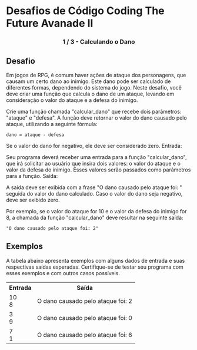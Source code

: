 # Desafios de Código Coding The Future Avanade ll
<h3 align="center"> 1 / 3 - Calculando o Dano</p>


## Desafio

Em jogos de RPG, é comum haver ações de ataque dos personagens, que causam um certo dano ao inimigo. Este dano pode ser calculado de diferentes formas, dependendo do sistema do jogo. Neste desafio, você deve criar uma função que calcula o dano de um ataque, levando em consideração o valor do ataque e a defesa do inimigo.

Crie uma função chamada "calcular_dano" que recebe dois parâmetros: "ataque" e "defesa". A função deve retornar o valor do dano causado pelo ataque, utilizando a seguinte fórmula:

    dano = ataque - defesa


Se o valor do dano for negativo, ele deve ser considerado zero.
Entrada:

Seu programa deverá receber uma  entrada para a função "calcular_dano", que irá solicitar ao usuário que insira dois valores: o valor do ataque e o valor da defesa do inimigo. Esses valores serão passados como parâmetros para a função.
Saída:

A saída deve ser exibida com a frase "O dano causado pelo ataque foi: " seguida do valor do dano calculado. Caso o valor do dano seja negativo, deve ser exibido zero.

Por exemplo, se o valor do ataque for 10 e o valor da defesa do inimigo for 8, a chamada da função "calcular_dano" deve resultar na seguinte saída:

    "O dano causado pelo ataque foi: 2"

## Exemplos

A tabela abaixo apresenta exemplos com alguns dados de entrada e suas respectivas saídas esperadas. Certifique-se de testar seu programa com esses exemplos e com outros casos possíveis.

<div align=center>
<table>
  <tr>
    <th>Entrada</th>
    <th>Saída</th>
  </tr>
  <tr>
    <td>10<br> 8</td>
    <td>O dano causado pelo ataque foi: 2</td>
  </tr>
  <tr>
    <td>3 <br> 9</td>
    <td>O dano causado pelo ataque foi: 0</td>
  </tr>
  
  <tr>
    <td>7 <br> 1</td>
    <td>O dano causado pelo ataque foi: 6</td>
  </tr>
  
</table>
</div>
